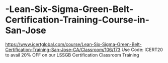 # -Lean-Six-Sigma-Green-Belt-Certification-Training-Course-in-San-Jose
https://www.icertglobal.com/course/Lean-Six-Sigma-Green-Belt-Certification-Training-San-Jose-CA/Classroom/106/173        Use Code: ICERT20 to avail 20% OFF on our LSSGB Certification Classroom Training 
